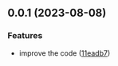 ## 0.0.1 (2023-08-08)


### Features

* improve the code ([11eadb7](https://github.com/xiaoluoboding/auth-ui-vue/commit/11eadb71b9eb2256a5cec7c215746536ee1a0f71))



